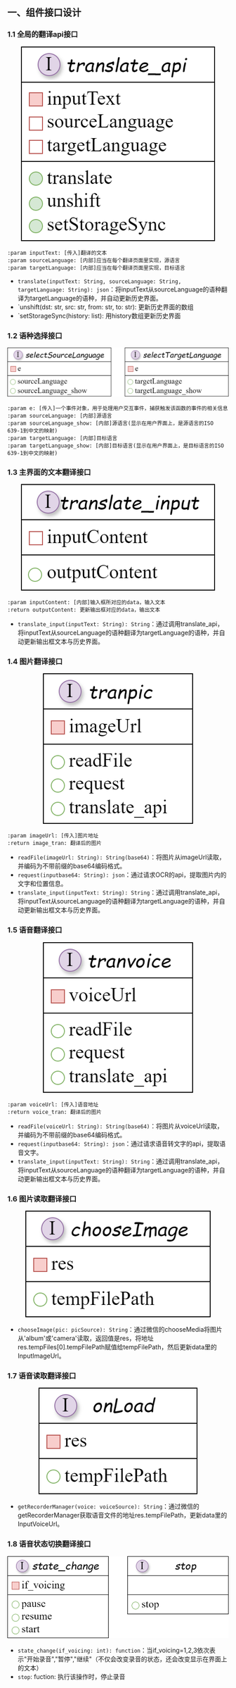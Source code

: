 ## 一、组件接口设计

### 1.1 全局的翻译api接口

<div align = "center">
    <img src="../images/翻译接口.png" />
</div>

```
:param inputText: [传入]翻译的文本
:param sourceLanguage: [内部]应当在每个翻译页面里实现，源语言
:param targetLanguage: [内部]应当在每个翻译页面里实现，目标语言
```
- `translate(inputText: String, sourceLanguage: String, targetLanguage: String): json`：将inputText从sourceLanguage的语种翻译为targetLanguage的语种，并自动更新历史界面。
- `unshift(dst: str, src: str, from: str, to: str): 更新历史界面的数组
- `setStorageSync(history: list): 用history数组更新历史界面


### 1.2 语种选择接口

<div align = "center">
    <img src="../images/翻译语种选择.png" />
</div>

```
:param e: [传入]一个事件对象，用于处理用户交互事件，捕获触发该函数的事件的相关信息
:param sourceLanguage: [内部]源语言
:param sourceLanguage_show: [内部]源语言(显示在用户界面上，是源语言的ISO 639-1到中文的映射)
:param targetLanguage: [内部]目标语言
:param targetLanguage_show: [内部]目标语言(显示在用户界面上，是目标语言的ISO 639-1到中文的映射)
```


### 1.3 主界面的文本翻译接口

<div align = "center">
    <img src="../images/主界面翻译接口.png" />
</div>

```
:param inputContent: [内部]输入框所对应的data，输入文本
:return outputContent: 更新输出框对应的data，输出文本
```
- `translate_input(inputText: String): String`：通过调用translate_api，将inputText从sourceLanguage的语种翻译为targetLanguage的语种，并自动更新输出框文本与历史界面。


### 1.4 图片翻译接口

<div align = "center">
    <img src="../images/OCR接口.png" />
</div>

```
:param imageUrl: [传入]图片地址
:return image_tran: 翻译后的图片
```
- `readFile(imageUrl: String): String(base64)`：将图片从imageUrl读取，并编码为不带前缀的base64编码格式。
- `request(inputbase64: String): json`：通过请求OCR的api，提取图片内的文字和位置信息。
- `translate_input(inputText: String): String`：通过调用translate_api，将inputText从sourceLanguage的语种翻译为targetLanguage的语种，并自动更新输出框文本与历史界面。


### 1.5 语音翻译接口

<div align = "center">
    <img src="../images/语音翻译接口.png" />
</div>

```
:param voiceUrl: [传入]语音地址
:return voice_tran: 翻译后的图片
```
- `readFile(voiceUrl: String): String(base64)`：将图片从voiceUrl读取，并编码为不带前缀的base64编码格式。
- `request(inputbase64: String): json`：通过请求语音转文字的api，提取语音文字。
- `translate_input(inputText: String): String`：通过调用translate_api，将inputText从sourceLanguage的语种翻译为targetLanguage的语种，并自动更新输出框文本与历史界面。


### 1.6 图片读取翻译接口

<div align = "center">
    <img src="../images/图片读取接口.png" />
</div>

- `chooseImage(pic: picSource): String`：通过微信的chooseMedia将图片从'album'或'camera'读取，返回值是res，将地址res.tempFiles[0].tempFilePath赋值给tempFilePath，然后更新data里的InputImageUrl。


### 1.7 语音读取翻译接口

<div align = "center">
    <img src="../images/语音读取接口.png" />
</div>

- `getRecorderManager(voice: voiceSource): String`：通过微信的getRecorderManager获取语音文件的地址res.tempFilePath，更新data里的InputVoiceUrl。


### 1.8 语音状态切换翻译接口

<div align = "center">
    <img src="../images/语音状态切换.png" />
</div>

- `state_change(if_voicing: int): function`：当if_voicing=1,2,3依次表示"开始录音","暂停","继续"（不仅会改变录音的状态，还会改变显示在界面上的文本）
- `stop`: fuction: 执行该操作时，停止录音






